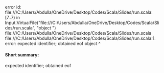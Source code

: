error id: file:///C:/Users/Abdulla/OneDrive/Desktop/Codes/Scala/Slides/run.scala:[7..7) in Input.VirtualFile("file:///C:/Users/Abdulla/OneDrive/Desktop/Codes/Scala/Slides/run.scala", "object ")
file:///C:/Users/Abdulla/OneDrive/Desktop/Codes/Scala/Slides/run.scala
file:///C:/Users/Abdulla/OneDrive/Desktop/Codes/Scala/Slides/run.scala:1: error: expected identifier; obtained eof
object 
       ^
#### Short summary: 

expected identifier; obtained eof